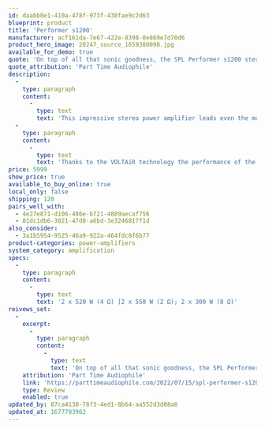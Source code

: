 ```yaml
---
id: daabb8e1-410a-478f-973f-430fae9c2d63
blueprint: product
title: 'Performer s1200'
manufacturer: acf161da-7e67-422e-8398-0e869e7d70d6
product_hero_image: 20247_source_1659380098.jpg
available_for_demo: true
quote: 'On top of all that sonic goodness, the SPL Performer s1200 stereo power amplifier is a beautiful and compact power amp that makes a great visual statement'
quote_attribution: 'Part Time Audiophile'
description:
  -
    type: paragraph
    content:
      -
        type: text
        text: 'This impressive stereo power amplifier leads even the most demanding speakers to soundscapes beyond your expectations. With a power amplification of 2 x 520 W (4 Ω) [2 x 550 W (2 Ω); 2 x 300 W (8 Ω)], this completely analog amplifier easily controls any loudspeaker.'
  -
    type: paragraph
    content:
      -
        type: text
        text: 'Thanks to the VOLTAiR technology the performance of the s1200 is detail-rich, vivid, honest and plain simply beautiful.'
price: 5999
show_price: true
available_to_buy_online: true
local_only: false
shipping: 120
pairs_well_with:
  - 4e27e871-d106-486e-b721-4889aecaf756
  - 81dc1db6-3021-47d8-a6bd-3e3246817f1d
also_consider:
  - 3a1b5954-9525-46a9-922a-464fdc8f6b77
product-categories: power-amplifiers
system_category: amplification
specs:
  -
    type: paragraph
    content:
      -
        type: text
        text: '2 x 520 W (4 Ω) [2 x 550 W (2 Ω); 2 x 300 W (8 Ω)'
reivews_set:
  -
    excerpt:
      -
        type: paragraph
        content:
          -
            type: text
            text: 'On top of all that sonic goodness, the SPL Performer s1200 stereo power amplifier is a beautiful and compact power amp that makes a great visual statement'
    attribution: 'Part Time Audiophile'
    link: 'https://parttimeaudiophile.com/2022/07/15/spl-performer-s1200-power-amplifier-review/'
    type: Review
    enabled: true
updated_by: 87ca4130-78f3-4ed1-8b64-aa552d3d08a8
updated_at: 1677703962
---
```

